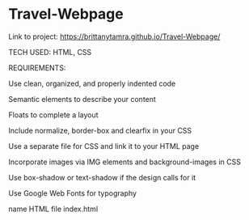 # Travel-Webpage

Link to project: https://brittanytamra.github.io/Travel-Webpage/

TECH USED: HTML, CSS

REQUIREMENTS:

Use clean, organized, and properly indented code

Semantic elements to describe your content

Floats to complete a layout

Include normalize, border-box and clearfix in your CSS

Use a separate file for CSS and link it to your HTML page

Incorporate images via IMG elements and background-images in CSS

Use box-shadow or text-shadow if the design calls for it

Use Google Web Fonts for typography

name HTML file index.html

